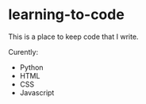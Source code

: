 # learning-to-code

This is a place to keep code that I write.

Curently:
- Python
- HTML
- CSS
- Javascript
